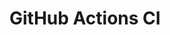 # GitHub Actions CI




































































































































































































































































































































































































































































































































































































































































































































































































































































































































































































































































































































































































































































































































































































































































































































































































































































































































































































































































































































































































































































































































































































































































































































































































































































































































































































































































































































































































































































































































































































































































